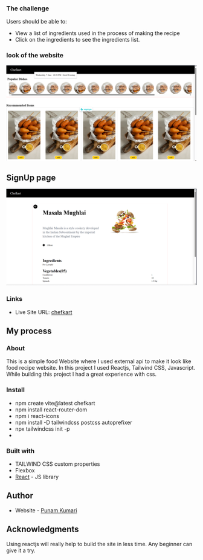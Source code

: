 ### The challenge

Users should be able to:

- View a list of ingredients used in the process of making the recipe
- Click on the ingredients to see the ingredients list.

### look of the website

![](webimage/1.png)

## SignUp page

![](webimage/2.png)

### Links

- Live Site URL: [chefkart](https://chefkart-tau.vercel.app/)

## My process

### About

This is a simple food Website where I used external api to make it look like food recipe website. In this project I used Reactjs, Tailwind CSS, Javascript.
While building this project I had a great experience with css.

### Install

- npm create vite@latest chefkart
- npm install react-router-dom
- npm i react-icons
- npm install -D tailwindcss postcss autoprefixer
- npx tailwindcss init -p
-

### Built with

- TAILWIND CSS custom properties
- Flexbox
- [React](https://reactjs.org/) - JS library

## Author

- Website - [Punam Kumari](https://punam-portfolio.vercel.app)

## Acknowledgments

Using reactjs will really help to build the site in less time. Any beginner can give it a try.
